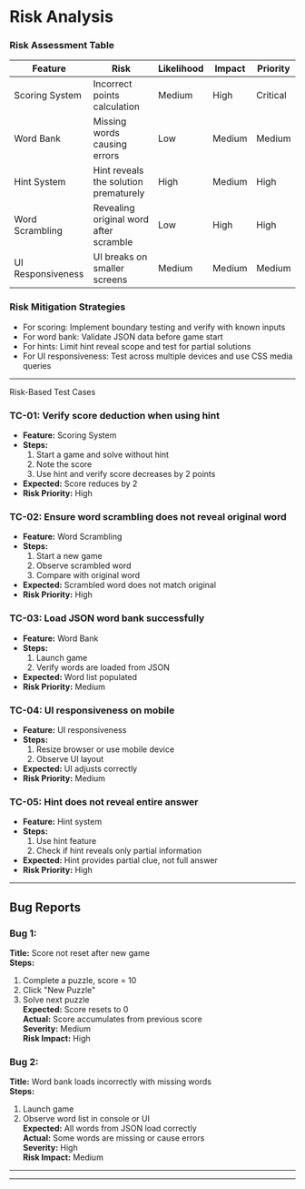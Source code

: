 # Risk Analysis

### Risk Assessment Table

| Feature            | Risk                                  | Likelihood | Impact  | Priority |
|--------------------|---------------------------------------|------------|---------|----------|
| Scoring System     | Incorrect points calculation          | Medium     | High    | Critical |
| Word Bank          | Missing words causing errors          | Low        | Medium  | Medium   |
| Hint System        | Hint reveals the solution prematurely | High       | Medium  | High     |
| Word Scrambling    | Revealing original word after scramble| Low        | High    | High     |
| UI Responsiveness  | UI breaks on smaller screens          | Medium     | Medium  | Medium   |

### Risk Mitigation Strategies
- For scoring: Implement boundary testing and verify with known inputs
- For word bank: Validate JSON data before game start
- For hints: Limit hint reveal scope and test for partial solutions
- For UI responsiveness: Test across multiple devices and use CSS media queries

---

Risk-Based Test Cases

### TC-01: Verify score deduction when using hint
- **Feature:** Scoring System
- **Steps:**
  1. Start a game and solve without hint
  2. Note the score
  3. Use hint and verify score decreases by 2 points
- **Expected:** Score reduces by 2
- **Risk Priority:** High

### TC-02: Ensure word scrambling does not reveal original word
- **Feature:** Word Scrambling
- **Steps:**
  1. Start a new game
  2. Observe scrambled word
  3. Compare with original word
- **Expected:** Scrambled word does not match original
- **Risk Priority:** High

### TC-03: Load JSON word bank successfully
- **Feature:** Word Bank
- **Steps:**
  1. Launch game
  2. Verify words are loaded from JSON
- **Expected:** Word list populated
- **Risk Priority:** Medium

### TC-04: UI responsiveness on mobile
- **Feature:** UI responsiveness
- **Steps:**
  1. Resize browser or use mobile device
  2. Observe UI layout
- **Expected:** UI adjusts correctly
- **Risk Priority:** Medium

### TC-05: Hint does not reveal entire answer
- **Feature:** Hint system
- **Steps:**
  1. Use hint feature
  2. Check if hint reveals only partial information
- **Expected:** Hint provides partial clue, not full answer
- **Risk Priority:** High

---

## Bug Reports

### Bug 1:
**Title:** Score not reset after new game  
**Steps:**  
1. Complete a puzzle, score = 10  
2. Click "New Puzzle"  
3. Solve next puzzle  
**Expected:** Score resets to 0  
**Actual:** Score accumulates from previous score  
**Severity:** Medium  
**Risk Impact:** High

### Bug 2:
**Title:** Word bank loads incorrectly with missing words  
**Steps:**  
1. Launch game  
2. Observe word list in console or UI  
**Expected:** All words from JSON load correctly  
**Actual:** Some words are missing or cause errors  
**Severity:** High  
**Risk Impact:** Medium

---

---
